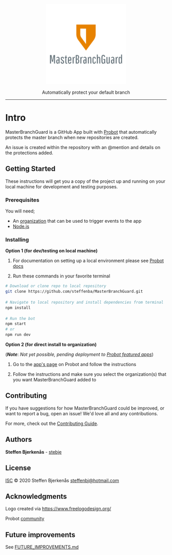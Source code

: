 <p align="center">
  <img src="./mbg_logo.png" width="250"/>
</p>
<p align="center">Automatically protect your default branch<p>

---

# Intro

MasterBranchGuard is a GitHub App built with [Probot](https://github.com/probot/probot) that automatically protects the master branch when new repositories are created.

An issue is created within the repository with an @mention and details on the protections added.

## Getting Started

These instructions will get you a copy of the project up and running on your local machine for development and testing purposes.

### Prerequisites

You will need;
* An [organization](https://github.com/organizations/plan) that can be used to trigger events to the app
* [Node.js](https://nodejs.org/en/)

### Installing

**Option 1 (for dev/testing on local machine)**

1. For documentation on setting up a local environment please see [Probot docs](https://probot.github.io/docs/)

2. Run these commands in your favorite terminal
```sh
# Download or clone repo to local repository
git clone https://github.com/steffenba/MasterBranchGuard.git

# Navigate to local repository and install dependencies from terminal
npm install

# Run the bot
npm start
# or
npm run dev
```

**Option 2 (for direct install to organization)** 

(***Note***: *Not yet possible, pending deployment to [Probot featured apps](https://probot.github.io/apps/)*)

1. Go to the [app's page](https://probot.github.io/apps/) on Probot and follow the instructions

2. Follow the instructions and make sure you select the organization(s) that you want MasterBranchGuard added to

## Contributing

If you have suggestions for how MasterBranchGuard could be improved, or want to report a bug, open an issue! We'd love all and any contributions.

For more, check out the [Contributing Guide](CONTRIBUTING.md).

## Authors

**Steffen Bjerkenås** - [stebje](https://github.com/stebje/)

## License

[ISC](LICENSE) © 2020 Steffen Bjerkenås <steffenbj@hotmail.com>

## Acknowledgments

Logo created via https://www.freelogodesign.org/

Probot [community](https://probot.github.io/community/)

## Future improvements

See [FUTURE_IMPROVEMENTS.md](FUTURE_IMPROVEMENTS.md)
